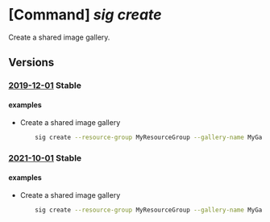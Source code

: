# [Command] _sig create_

Create a shared image gallery.

## Versions

### [2019-12-01](/Resources/mgmt-plane/L3N1YnNjcmlwdGlvbnMve30vcmVzb3VyY2Vncm91cHMve30vcHJvdmlkZXJzL21pY3Jvc29mdC5jb21wdXRlL2dhbGxlcmllcy97fQ==/2019-12-01.xml) **Stable**

<!-- mgmt-plane /subscriptions/{}/resourcegroups/{}/providers/microsoft.compute/galleries/{} 2019-12-01 -->

#### examples

- Create a shared image gallery
    ```bash
        sig create --resource-group MyResourceGroup --gallery-name MyGallery
    ```

### [2021-10-01](/Resources/mgmt-plane/L3N1YnNjcmlwdGlvbnMve30vcmVzb3VyY2Vncm91cHMve30vcHJvdmlkZXJzL21pY3Jvc29mdC5jb21wdXRlL2dhbGxlcmllcy97fQ==/2021-10-01.xml) **Stable**

<!-- mgmt-plane /subscriptions/{}/resourcegroups/{}/providers/microsoft.compute/galleries/{} 2021-10-01 -->

#### examples

- Create a shared image gallery
    ```bash
        sig create --resource-group MyResourceGroup --gallery-name MyGallery
    ```
